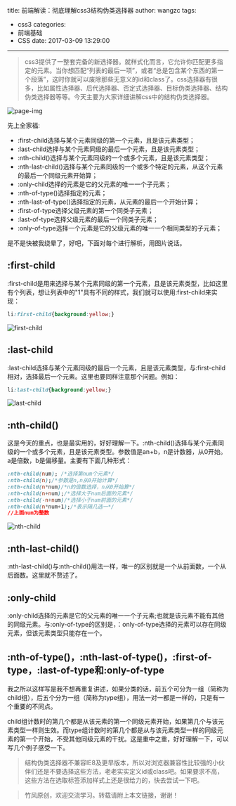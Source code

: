 title: 前端解读：彻底理解css3结构伪类选择器
author: wangzc
tags:
  - css3
categories:
  - 前端基础
  - CSS
date: 2017-03-09 13:29:00
---
>css3提供了一整套完备的新选择器。就样式化而言，它允许你匹配更多指定的元素。当你想匹配“列表的最后一项”，或者“总是包含某个东西的第一个段落”，这时你就可以废除那些无意义的id和class了。css选择器有很多，比如属性选择器、后代选择器、否定式选择器、目标伪类选择器、结构伪类选择器等等。今天主要为大家详细讲解css中的结构伪类选择器。

![page-img](http://ofi3qxlvd.bkt.clouddn.com/image/gallery/%E9%BB%84%E5%B1%B1%E8%BF%8E%E5%AE%A2%E6%9D%BE201606-%E5%AE%89%E5%BE%BD.jpg)

先上全家福:

* :first-child选择与某个元素同级的第一个元素，且是该元素类型；
* :last-child选择与某个元素同级的最后一个元素，且是该元素类型；
* :nth-child()选择与某个元素同级的一个或多个元素，且是该元素类型；
* :nth-last-child()选择与某个元素同级的一个或多个特定的元素，从这个元素的最后一个同级元素开始算；
* :only-child选择的元素是它的父元素的唯一一个子元素；
* :nth-of-type()选择指定的元素；
* :nth-last-of-type()选择指定的元素，从元素的最后一个开始计算；
* :first-of-type选择父级元素的第一个同类子元素；
* :last-of-type选择父级元素的最后一个同类子元素；
* :only-of-type选择一个元素是它的父级元素的唯一一个相同类型的子元素；

是不是快被我绕晕了，好吧，下面对每个进行解析，用图片说话。

## :first-child
:first-child是用来选择与某个元素同级的第一个元素，且是该元素类型，比如这里有个列表，想让列表中的"1"具有不同的样式，我们就可以使用:first-child来实现：
```css
li:first-child{background:yellow;}
```

![first-child](http://ofi3qxlvd.bkt.clouddn.com/image/point/first-child.jpg)

## :last-child
:last-child选择与某个元素同级的最后一个元素，且是该元素类型，与:first-child相对，选择最后一个元素。这里也要同样注意那个问题。例如：
```css
li:last-child{background:yellow;}
```

![last-child](http://ofi3qxlvd.bkt.clouddn.com/image/point/last-child.jpg)

## :nth-child()
这是今天的重点，也是最实用的，好好理解一下。:nth-child()选择与某个元素同级的一个或多个元素，且是该元素类型。参数值是an+b，n是计数器，从0开始。a是倍数，b是偏移量。主要有下面几种形式：
```css
:nth-child(num); /*选择第num个元素*/
:nth-child(n);/*参数是n,n从0开始计算*/
:nth-child(n*num)/*n的倍数选择，n从0开始算*/
:nth-child(n+num);/*选择大于num后面的元素*/
:nth-child(-n+num)/*选择小于num前面的元素*/
:nth-child(n*num+1);/*表示隔几选一*/
//上面num为整数
```

![nth-child](http://ofi3qxlvd.bkt.clouddn.com/image/point/nth-child.jpg)

## :nth-last-child()
:nth-last-child()与:nth-child()用法一样，唯一的区别就是一个从前面数，一个从后面数。这里就不赘述了。

## :only-child
:only-child选择的元素是它的父元素的唯一一个子元素;也就是该元素不能有其他的同级元素。与:only-of-type的区别是，：only-of-type选择的元素可以存在同级元素，但该元素类型只能存在一个。

## :nth-of-type()，:nth-last-of-type()，:first-of-type，:last-of-type和:only-of-type
我之所以这样写是我不想再重复讲述，如果分类的话，前五个可分为一组（简称为child组），后五个分为一组（简称为type组），用法一对一都是一样的，只是有一个重要的不同点。

child组计数时的第几个都是从该元素的第一个同级元素开始，如果第几个与该元素类型一样则生效。而type组计数时的第几个都是从与该元素类型一样的同级元素的第一个开始，不受其他同级元素的干扰。这是重中之重，好好理解一下，可以写几个例子感受一下。

> 结构伪类选择器不兼容IE8及更早版本，所以对浏览器兼容性比较强的小伙伴们还是不要选择这些方法，老老实实定义id或class吧。如果要求不高，这些方法在选取标签添加样式上还是很给力的，快去尝试一下吧。

> 竹风原创，欢迎交流学习。转载请附上本文链接，谢谢！